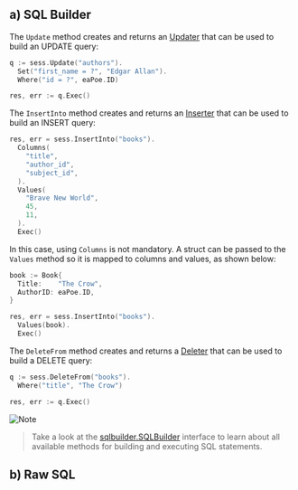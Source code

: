 ## a) SQL Builder

The `Update` method creates and returns an [Updater][2] that can be used to
build an UPDATE query:

```go
q := sess.Update("authors").
  Set("first_name = ?", "Edgar Allan").
  Where("id = ?", eaPoe.ID)

res, err := q.Exec()
```

The `InsertInto` method creates and returns an [Inserter][3] that can be used
to build an INSERT query:

```go
res, err = sess.InsertInto("books").
  Columns(
    "title",
    "author_id",
    "subject_id",
  ).
  Values(
    "Brave New World",
    45,
    11,
  ).
  Exec()
```

In this case, using `Columns` is not mandatory. A struct can be passed to the
`Values` method so it is mapped to columns and values, as shown below:

```go
book := Book{
  Title:    "The Crow",
  AuthorID: eaPoe.ID,
}

res, err = sess.InsertInto("books").
  Values(book).
  Exec()
```

The `DeleteFrom` method creates and returns a [Deleter][4] that can be used to
build a DELETE query:

```go
q := sess.DeleteFrom("books").
  Where("title", "The Crow")

res, err := q.Exec()
```

![Note](https://github.com/LizGoro90/db-tour/tree/master/static/img)
> Take a look at the [sqlbuilder.SQLBuilder](https://godoc.org/upper.io/db.v3/lib/sqlbuilder#SQLBuilder) interface to learn about all available methods for building
and executing SQL statements.


## b) Raw SQL
[1]: https://godoc.org/upper.io/db.v3/lib/sqlbuilder#Selector
[2]: https://godoc.org/upper.io/db.v3/lib/sqlbuilder#Updater
[3]: https://godoc.org/upper.io/db.v3/lib/sqlbuilder#Inserter
[4]: https://godoc.org/upper.io/db.v3/lib/sqlbuilder#Deleter

